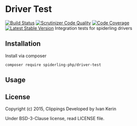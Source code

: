Driver Test
===========

[![Build Status](https://travis-ci.org/spiderling-php/driver-test.svg?branch=master)](https://travis-ci.org/spiderling-php/driver-test)
[![Scrutinizer Code Quality](https://scrutinizer-ci.com/g/spiderling-php/driver-test/badges/quality-score.png?b=master)](https://scrutinizer-ci.com/g/spiderling-php/driver-test/?branch=master)
[![Code Coverage](https://scrutinizer-ci.com/g/spiderling-php/driver-test/badges/coverage.png?b=master)](https://scrutinizer-ci.com/g/spiderling-php/driver-test/?branch=master)
[![Latest Stable Version](https://poser.pugx.org/spiderling-php/driver-test/v/stable)](https://packagist.org/packages/spiderling-php/driver-test)
Integration tests for spiderling drivers

Installation
------------

Install via composer

```
composer require spiderling-php/driver-test
```

Usage
-----

License
-------

Copyright (c) 2015, Clippings Developed by Ivan Kerin

Under BSD-3-Clause license, read LICENSE file.
